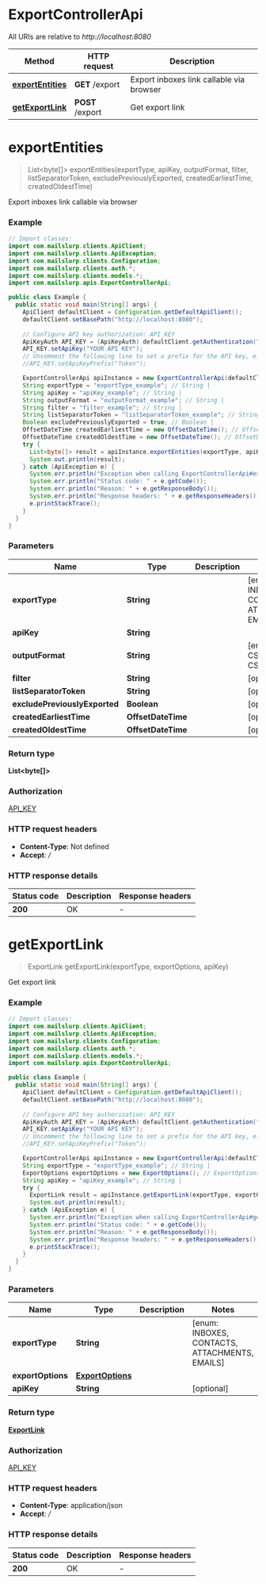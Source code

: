 # ExportControllerApi

All URIs are relative to *http://localhost:8080*

Method | HTTP request | Description
------------- | ------------- | -------------
[**exportEntities**](ExportControllerApi#exportEntities) | **GET** /export | Export inboxes link callable via browser
[**getExportLink**](ExportControllerApi#getExportLink) | **POST** /export | Get export link


<a name="exportEntities"></a>
# **exportEntities**
> List&lt;byte[]&gt; exportEntities(exportType, apiKey, outputFormat, filter, listSeparatorToken, excludePreviouslyExported, createdEarliestTime, createdOldestTime)

Export inboxes link callable via browser

### Example
```java
// Import classes:
import com.mailslurp.clients.ApiClient;
import com.mailslurp.clients.ApiException;
import com.mailslurp.clients.Configuration;
import com.mailslurp.clients.auth.*;
import com.mailslurp.clients.models.*;
import com.mailslurp.apis.ExportControllerApi;

public class Example {
  public static void main(String[] args) {
    ApiClient defaultClient = Configuration.getDefaultApiClient();
    defaultClient.setBasePath("http://localhost:8080");
    
    // Configure API key authorization: API_KEY
    ApiKeyAuth API_KEY = (ApiKeyAuth) defaultClient.getAuthentication("API_KEY");
    API_KEY.setApiKey("YOUR API KEY");
    // Uncomment the following line to set a prefix for the API key, e.g. "Token" (defaults to null)
    //API_KEY.setApiKeyPrefix("Token");

    ExportControllerApi apiInstance = new ExportControllerApi(defaultClient);
    String exportType = "exportType_example"; // String | 
    String apiKey = "apiKey_example"; // String | 
    String outputFormat = "outputFormat_example"; // String | 
    String filter = "filter_example"; // String | 
    String listSeparatorToken = "listSeparatorToken_example"; // String | 
    Boolean excludePreviouslyExported = true; // Boolean | 
    OffsetDateTime createdEarliestTime = new OffsetDateTime(); // OffsetDateTime | 
    OffsetDateTime createdOldestTime = new OffsetDateTime(); // OffsetDateTime | 
    try {
      List<byte[]> result = apiInstance.exportEntities(exportType, apiKey, outputFormat, filter, listSeparatorToken, excludePreviouslyExported, createdEarliestTime, createdOldestTime);
      System.out.println(result);
    } catch (ApiException e) {
      System.err.println("Exception when calling ExportControllerApi#exportEntities");
      System.err.println("Status code: " + e.getCode());
      System.err.println("Reason: " + e.getResponseBody());
      System.err.println("Response headers: " + e.getResponseHeaders());
      e.printStackTrace();
    }
  }
}
```

### Parameters

Name | Type | Description  | Notes
------------- | ------------- | ------------- | -------------
 **exportType** | **String**|  | [enum: INBOXES, CONTACTS, ATTACHMENTS, EMAILS]
 **apiKey** | **String**|  |
 **outputFormat** | **String**|  | [enum: CSV_DEFAULT, CSV_EXCEL]
 **filter** | **String**|  | [optional]
 **listSeparatorToken** | **String**|  | [optional]
 **excludePreviouslyExported** | **Boolean**|  | [optional]
 **createdEarliestTime** | **OffsetDateTime**|  | [optional]
 **createdOldestTime** | **OffsetDateTime**|  | [optional]

### Return type

**List&lt;byte[]&gt;**

### Authorization

[API_KEY](../README#API_KEY)

### HTTP request headers

 - **Content-Type**: Not defined
 - **Accept**: */*

### HTTP response details
| Status code | Description | Response headers |
|-------------|-------------|------------------|
**200** | OK |  -  |

<a name="getExportLink"></a>
# **getExportLink**
> ExportLink getExportLink(exportType, exportOptions, apiKey)

Get export link

### Example
```java
// Import classes:
import com.mailslurp.clients.ApiClient;
import com.mailslurp.clients.ApiException;
import com.mailslurp.clients.Configuration;
import com.mailslurp.clients.auth.*;
import com.mailslurp.clients.models.*;
import com.mailslurp.apis.ExportControllerApi;

public class Example {
  public static void main(String[] args) {
    ApiClient defaultClient = Configuration.getDefaultApiClient();
    defaultClient.setBasePath("http://localhost:8080");
    
    // Configure API key authorization: API_KEY
    ApiKeyAuth API_KEY = (ApiKeyAuth) defaultClient.getAuthentication("API_KEY");
    API_KEY.setApiKey("YOUR API KEY");
    // Uncomment the following line to set a prefix for the API key, e.g. "Token" (defaults to null)
    //API_KEY.setApiKeyPrefix("Token");

    ExportControllerApi apiInstance = new ExportControllerApi(defaultClient);
    String exportType = "exportType_example"; // String | 
    ExportOptions exportOptions = new ExportOptions(); // ExportOptions | 
    String apiKey = "apiKey_example"; // String | 
    try {
      ExportLink result = apiInstance.getExportLink(exportType, exportOptions, apiKey);
      System.out.println(result);
    } catch (ApiException e) {
      System.err.println("Exception when calling ExportControllerApi#getExportLink");
      System.err.println("Status code: " + e.getCode());
      System.err.println("Reason: " + e.getResponseBody());
      System.err.println("Response headers: " + e.getResponseHeaders());
      e.printStackTrace();
    }
  }
}
```

### Parameters

Name | Type | Description  | Notes
------------- | ------------- | ------------- | -------------
 **exportType** | **String**|  | [enum: INBOXES, CONTACTS, ATTACHMENTS, EMAILS]
 **exportOptions** | [**ExportOptions**](ExportOptions)|  |
 **apiKey** | **String**|  | [optional]

### Return type

[**ExportLink**](ExportLink)

### Authorization

[API_KEY](../README#API_KEY)

### HTTP request headers

 - **Content-Type**: application/json
 - **Accept**: */*

### HTTP response details
| Status code | Description | Response headers |
|-------------|-------------|------------------|
**200** | OK |  -  |

